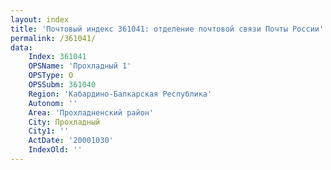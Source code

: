 ```yaml
---
layout: index
title: 'Почтовый индекс 361041: отделение почтовой связи Почты России'
permalink: /361041/
data:
    Index: 361041
    OPSName: 'Прохладный 1'
    OPSType: О
    OPSSubm: 361040
    Region: 'Кабардино-Балкарская Республика'
    Autonom: ''
    Area: 'Прохладненский район'
    City: Прохладный
    City1: ''
    ActDate: '20001030'
    IndexOld: ''
---
```


